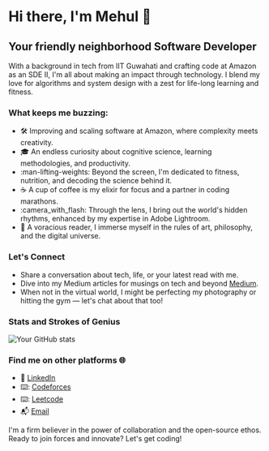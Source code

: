 # Hi there, I'm Mehul :wave:

## Your friendly neighborhood Software Developer

With a background in tech from IIT Guwahati and crafting code at Amazon as an SDE II, I'm all about making an impact through technology. I blend my love for algorithms and system design with a zest for life-long learning and fitness.

### What keeps me buzzing:

- :hammer_and_wrench: Improving and scaling software at Amazon, where complexity meets creativity.
- :mortar_board: An endless curiosity about cognitive science, learning methodologies, and productivity.
- :man-lifting-weights: Beyond the screen, I'm dedicated to fitness, nutrition, and decoding the science behind it.
- :coffee: A cup of coffee is my elixir for focus and a partner in coding marathons.
- :camera_with_flash: Through the lens, I bring out the world's hidden rhythms, enhanced by my expertise in Adobe Lightroom.
- :blue_book: A voracious reader, I immerse myself in the rules of art, philosophy, and the digital universe.

### Let's Connect

- Share a conversation about tech, life, or your latest read with me.
- Dive into my Medium articles for musings on tech and beyond [Medium](https://medium.com/@mehulchaturvedi).
- When not in the virtual world, I might be perfecting my photography or hitting the gym — let's chat about that too!

### Stats and Strokes of Genius

![Your GitHub stats](https://github-readme-stats.vercel.app/api?username=Mehulcoder&show_icons=true)


### Find me on other platforms :globe_with_meridians:

- :link: [LinkedIn](https://www.linkedin.com/in/mehul99)
- ⌨️: [Codeforces](https://codeforces.com/profile/mehulcoder)
- ⌨️: [Leetcode](https://leetcode.com/mehul170104047/)
- :mailbox_with_mail: [Email](mailto:mehul355180@gmail.com)

I'm a firm believer in the power of collaboration and the open-source ethos. Ready to join forces and innovate? Let's get coding!
